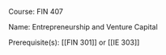 




Course: FIN 407

Name: Entrepreneurship and Venture Capital

Prerequisite(s): [[FIN 301]] or [[IE 303]]